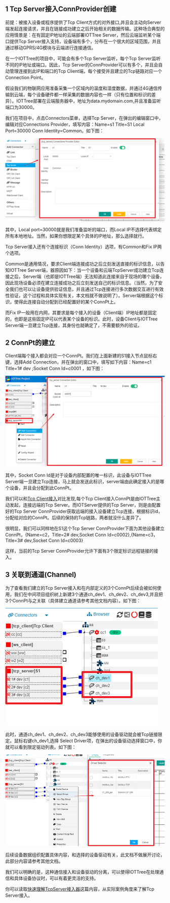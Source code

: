 

## 1 Tcp Server接入ConnProvider创建

前提：被接入设备或程序提供了Tcp Client方式的对外接口,并且会主动向Server端发起连接请求，并且在链接成功建立之后开始相关的数据传输。这种场合典型的应用情景是：在有固定IP地址的云端部署IOTTree Server，然后云端监听某个端口提供Tcp Server接入支持，设备端有多个，分布在一个很大的区域范围，并且通过移动GPRS/4G模块与云端进行连接通信。

在一个IOTTree的项目中，可能会有多个Tcp Server监听，每个Tcp Server监听不同的IP地址或端口。因此，Tcp Server的ConnProvider可以有多个，并且会自动管理连接到此IP和端口的Tcp Client端，每个接受并且建立的Tcp链路对应一个Connection Point。

假设我们的物联网应用准备采集一个区域内的温度和湿度数据，并通过4G通信传输到云端，每个设备硬件都一样采集的数据内容也一样（只有位置和标识的差异）。IOTTree部署在云端服务器中，地址为data.mydomain.com,并且准备监听端口为30000。

我们在项目中，点击Connectors菜单，选择Tcp Server，在弹出的编辑窗口中，编辑对应Connections Provider，填写内容：Name=s1 Title=S1 Local Port=30000 Conn Identity=Common。如下图：

<img src="../img/conn/c008.png">

其中，Local port=30000就是我们准备监听的端口，而Local IP不选择代表绑定所有本地地址。当然，如果你想限定某个具体的IP地址，那么选择就行。

Tcp Server接入还有个连接标识（Conn Identity）选项，有Common和Fix IP两个选项。

Common是通用情况，要求Client端连接成功之后立刻发送直接的标识信息，以告知IOTTree Server端，器原因如下：当一个设备和云端TcpServer成功建立Tcp连接之后，Server端（也即是IOTTree端）无法知道此连接来自于现场的哪个设备，因此现场设备必须在建立连接成功之后立刻发送自己的标识信息。（当然，为了安全我们也可以让设备提供验证信息，并且通过Tcp连接进行多次数据交互进行有效性验证，这个过程和具体实现有关，本文档就不做说明了）。Server端根据这个标识，使得此连接自动分配到已经配置好的某个ConnPt上。

而Fix IP一般用在内网，其要求是每个接入的设备（Client端）IP地址都是固定的，也即是这些固定IP可以代表某个设备的标识。此时，设备Client与IOTTree Server端一旦建立Tcp连接，其身份也就确定了，不需要额外的验证。

## 2 ConnPt的建立

Client端每个接入都会对应一个ConnPt。我们在上面新建的S1接入节点鼠标右键，选择Add Connection，并在弹出的窗口中，填写如下内容：Name=c1 Title=1# dev ;Socket Conn Id=c0001  ，如下图：

<img src="../img/conn/c009.png">

其中，Socket Conn Id是对于设备内部配置的唯一标识，此设备与IOTTree Server端一旦建立Tcp连接，马上就会发送此标识，server端由此确定接入的是哪个设备，并且会分配到此ConnPt。

我们可以和<a href="link_tcpclient.md">Tcp Client接入</a>对比发现,每个Tcp Client接入ConnPt是由IOTTree主动发起，连接远端的Tcp Server。而IOTServer提供的Tcp Server，则是由配置好的Tcp Server ConnProvider获取远端的接入设备建立Tcp连接，根据标识id，分配给对应的ConnPt。后续的保持的Tcp链路，两者就没什么差异了。

很明显，我们可以同样地在S1这个Tcp Server ConnProvider下面为其他设备建立ConnPt，{Name=c2，Title=2# dev,Socket Conn Id=c0002},{Name=c3，Title=3# dev,Socket Conn Id=c0003}

这样，当前的Tcp Server ConnProvider允许下面有3个限定标识远程链接的接入。

## 3 关联到通道(Channel)

为了查看我们建立的Tcp Server接入和在内部定义的3个ConnPt后续会被如何使用，我们在中间项目组织树上新建3个通道ch_dev1、ch_dev2、ch_dev3,并且把3个ConnPt与之关联（具体建立通道请参考其他文档内容）。如下图：

<img src="../img/conn/c010.png">

此时，通道ch_dev1、ch_dev2、ch_dev3能够使用的设备驱动就会被Tcp链接限定。鼠标右键ch_dev1,选择 Select Driver项，在弹出的设备驱动选择窗口中，你就可以看到限定驱动列表。如下图：

<img src="../img/conn/c011.png">

后续设备数据组织配置具体内容，和选择的设备驱动有关，此文档不做展开讨论，此部分内容请参考其他文档。

我们可以明确的是，这种通信接入和设备驱动的分离，可以使得IOTTree在处理通信和具体设备协议时，可以有着更灵活的支持。

你可以读取[快速理解TcpServer接入器][qn_tcpserver]这篇内容，从实际案例角度来了解Tcp Server接入。



[qn_tcpserver]:../quick/quick_know_tcpserver_connector.md


